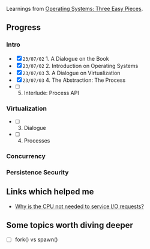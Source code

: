 Learnings from [Operating Systems: Three Easy Pieces](https://pages.cs.wisc.edu/~remzi/OSTEP/).

## Progress

### Intro

- [x] `23/07/02` 1. A Dialogue on the Book
- [x] `23/07/02` 2. Introduction on Operating Systems
- [x] `23/07/03` 3. A Dialogue on Virtualization
- [x] `23/07/03` 4. The Abstraction: The Process
- [ ] 5. Interlude: Process API

### Virtualization

- [ ] 3. Dialogue
- [ ] 4. Processes

### Concurrency

### Persistence Security


## Links which helped me

- [Why is the CPU not needed to service I/O requests?](https://stackoverflow.com/questions/13596997/why-is-the-cpu-not-needed-to-service-i-o-requests)

## Some topics worth diving deeper

- [ ] fork() vs spawn()

